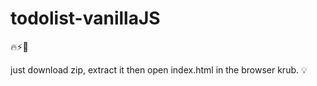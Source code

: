 # todolist-vanillaJS
:fire::zap::art:

just download zip, extract it then open index.html in the browser krub. :bulb:

